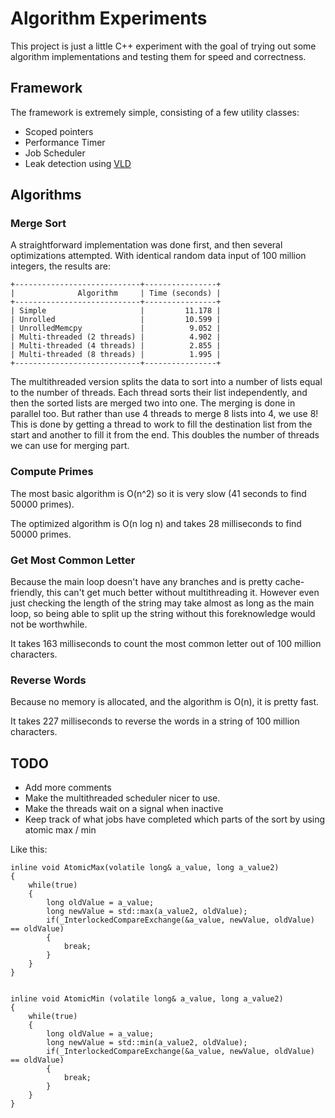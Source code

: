 # Algorithm Experiments
This project is just a little C++ experiment with the goal of trying out some algorithm implementations and testing them for speed and correctness.

## Framework
The framework is extremely simple, consisting of a few utility classes:

* Scoped pointers
* Performance Timer
* Job Scheduler
* Leak detection using [VLD](http://vld.codeplex.com/)

## Algorithms

### Merge Sort

A straightforward implementation was done first, and then several optimizations attempted.
With identical random data input of 100 million integers, the results are: 

    +----------------------------+----------------+
    |              Algorithm     | Time (seconds) |
    +----------------------------+----------------+
    | Simple                     |         11.178 |
    | Unrolled                   |         10.599 |
    | UnrolledMemcpy             |          9.052 |
    | Multi-threaded (2 threads) |          4.902 |
    | Multi-threaded (4 threads) |          2.855 |
    | Multi-threaded (8 threads) |          1.995 |
    +----------------------------+----------------+

The multithreaded version splits the data to sort into a number of lists equal to the number of threads. Each thread sorts their list independently, and then the sorted lists are merged two into one. The merging is done in parallel too. But rather than use 4 threads to merge 8 lists into 4, we use 8! This is done by getting a thread to work to fill the destination list from the start and another to fill it from the end. This doubles the number of threads we can use for merging part.

### Compute Primes
The most basic algorithm is O(n^2) so it is very slow (41 seconds to find 50000 primes).

The optimized algorithm is O(n log n) and takes 28 milliseconds to find 50000 primes.

### Get Most Common Letter
Because the main loop doesn't have any branches and is pretty cache-friendly, this can't get much better without multithreading it. However even just checking the length of the string may take almost as long as the main loop, so being able to split up the string without this foreknowledge would not be worthwhile.

It takes 163 milliseconds to count the most common letter out of 100 million characters.

### Reverse Words
Because no memory is allocated, and the algorithm is O(n), it is pretty fast.

It takes 227 milliseconds to reverse the words in a string of 100 million characters.

## TODO

* Add more comments
* Make the multithreaded scheduler nicer to use.
* Make the threads wait on a signal when inactive
* Keep track of what jobs have completed which parts of the sort by using atomic max / min

Like this:

    inline void AtomicMax(volatile long& a_value, long a_value2)
    {
        while(true)
        {
            long oldValue = a_value;
            long newValue = std::max(a_value2, oldValue);
            if(_InterlockedCompareExchange(&a_value, newValue, oldValue) == oldValue)
            {
                break;
            }
        }
    }


    inline void AtomicMin (volatile long& a_value, long a_value2)
    {
        while(true)
        {
            long oldValue = a_value;
            long newValue = std::min(a_value2, oldValue);
            if(_InterlockedCompareExchange(&a_value, newValue, oldValue) == oldValue)
            {
                break;
            }
        }
    }

